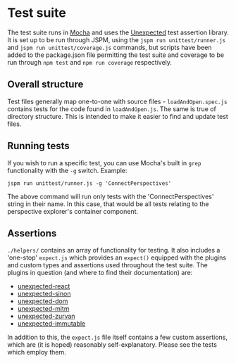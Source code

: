 # Test suite

The test suite runs in [Mocha](https://mochajs.org/) and uses the [Unexpected](http://unexpected.js.org/) test assertion library. It is set up to be run through JSPM, using the `jspm run unittest/runner.js` and `jspm run unittest/coverage.js` commands, but scripts have been added to the package.json file permitting the test suite and coverage to be run through `npm test` and `npm run coverage` respectively.

## Overall structure

Test files generally map one-to-one with source files - `loadAndOpen.spec.js` contains tests for the code found in `loadAndOpen.js`. The same is true of directory structure. This is intended to make it easier to find and update test files. 

## Running tests

If you wish to run a specific test, you can use Mocha's built in `grep` functionality with the `-g` switch. Example:

```
jspm run unittest/runner.js -g 'ConnectPerspectives'
```

The above command will run only tests with the 'ConnectPerspectives' string in their name. In this case, that would be all tests relating to the perspective explorer's container component.

## Assertions

`./helpers/` contains an array of functionality for testing. It also includes a 'one-stop' `expect.js` which provides an `expect()` equipped with the plugins and custom types and assertions used throughout the test suite. The plugins in question (and where to find their documentation) are:

* [unexpected-react](http://bruderstein.github.io/unexpected-react/)
* [unexpected-sinon](http://unexpected.js.org/unexpected-sinon/)
* [unexpected-dom](https://github.com/munter/unexpected-dom/)
* [unexpected-mitm](http://unexpected.js.org/unexpected-mitm/)
* [unexpected-zurvan](https://github.com/gertsonderby/unexpected-zurvan)
* [unexpected-immutable](https://github.com/erikmueller/unexpected-immutable/)

In addition to this, the `expect.js` file itself contains a few custom assertions, which are (it is hoped) reasonably self-explanatory. Please see the tests which employ them.
